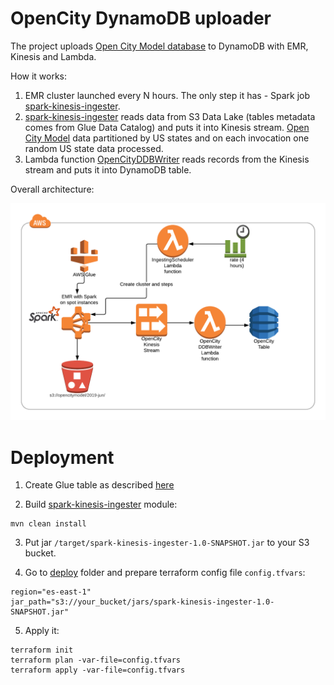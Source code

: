# OpenCity DynamoDB uploader

The project uploads [Open City Model database](https://github.com/opencitymodel/opencitymodel) to DynamoDB with EMR, Kinesis and Lambda.

How it works:

1. EMR cluster launched every N hours. The only step it has - Spark job [spark-kinesis-ingester](./spark-kinesis-ingester/).
2. [spark-kinesis-ingester](./spark-kinesis-ingester/) reads data from S3 Data Lake (tables metadata comes from Glue Data Catalog)
and puts it into Kinesis stream. [Open City Model](https://github.com/opencitymodel/opencitymodel) data partitioned by US states
 and on each invocation one random US state data processed.
3. Lambda function [OpenCityDDBWriter](./lambda/lambda_ddb_writer.py) reads records from the Kinesis stream and puts it into DynamoDB table.  

Overall architecture: 

![](./architecture.png)

# Deployment

1. Create Glue table as described [here](https://github.com/opencitymodel/opencitymodel/blob/master/examples/Query-OpenCityModel-using-AWS-Athena.md)

2. Build [spark-kinesis-ingester](./spark-kinesis-ingester/) module:

````
mvn clean install
````

3. Put jar `/target/spark-kinesis-ingester-1.0-SNAPSHOT.jar` to your S3 bucket.

4. Go to [deploy](./deploy) folder and prepare terraform config file `config.tfvars`:

````
region="es-east-1"
jar_path="s3://your_bucket/jars/spark-kinesis-ingester-1.0-SNAPSHOT.jar"
````

5. Apply it:

````
terraform init
terraform plan -var-file=config.tfvars
terraform apply -var-file=config.tfvars
````

